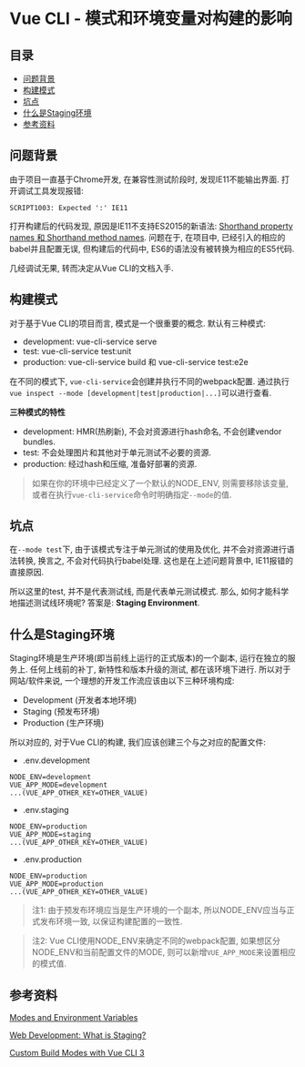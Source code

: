<h1>Vue CLI - 模式和环境变量对构建的影响</h1>

<h2>目录</h2>

- [问题背景](#问题背景)
- [构建模式](#构建模式)
- [坑点](#坑点)
- [什么是Staging环境](#什么是staging环境)
- [参考资料](#参考资料)

## 问题背景

由于项目一直基于Chrome开发, 在兼容性测试阶段时, 发现IE11不能输出界面. 打开调试工具发现报错:

```
SCRIPT1003: Expected ':' IE11
```

打开构建后的代码发现, 原因是IE11不支持ES2015的新语法: [Shorthand property names 和 Shorthand method names](https://developer.mozilla.org/en-US/docs/Web/JavaScript/Reference/Operators/Object_initializer#Syntax). 问题在于, 在项目中, 已经引入的相应的babel并且配置无误, 但构建后的代码中, ES6的语法没有被转换为相应的ES5代码.

几经调试无果, 转而决定从Vue CLI的文档入手.

## 构建模式

对于基于Vue CLI的项目而言, 模式是一个很重要的概念. 默认有三种模式:

- development: vue-cli-service serve
- test: vue-cli-service test:unit
- production: vue-cli-service build 和 vue-cli-service test:e2e

在不同的模式下, `vue-cli-service`会创建并执行不同的webpack配置. 通过执行`vue inspect --mode [development|test|production|...]`可以进行查看.

**三种模式的特性**

- development: HMR(热刷新), 不会对资源进行hash命名, 不会创建vendor bundles.
- test: 不会处理图片和其他对于单元测试不必要的资源.
- production: 经过hash和压缩, 准备好部署的资源.

> 如果在你的环境中已经定义了一个默认的NODE_ENV, 则需要移除该变量, 或者在执行`vue-cli-service`命令时明确指定`--mode`的值.

## 坑点

在`--mode test`下, 由于该模式专注于单元测试的使用及优化, 并不会对资源进行语法转换, 换言之, 不会对代码执行babel处理. 这也是在上述问题背景中, IE11报错的直接原因.

所以这里的test, 并不是代表测试线, 而是代表单元测试模式. 那么, 如何才能科学地描述测试线环境呢? 答案是: **Staging Environment**.

## 什么是Staging环境

Staging环境是生产环境(即当前线上运行的正式版本)的一个副本, 运行在独立的服务上. 任何上线前的补丁, 新特性和版本升级的测试, 都在该环境下进行. 所以对于网站/软件来说, 一个理想的开发工作流应该由以下三种环境构成:

- Development (开发者本地环境)
- Staging (预发布环境)
- Production (生产环境)

所以对应的, 对于Vue CLI的构建, 我们应该创建三个与之对应的配置文件:

- .env.development
```
NODE_ENV=development
VUE_APP_MODE=development
...(VUE_APP_OTHER_KEY=OTHER_VALUE)
```

- .env.staging
```
NODE_ENV=production
VUE_APP_MODE=staging
...(VUE_APP_OTHER_KEY=OTHER_VALUE)
```

- .env.production
```
NODE_ENV=production
VUE_APP_MODE=production
...(VUE_APP_OTHER_KEY=OTHER_VALUE)
```

> 注1: 由于预发布环境应当是生产环境的一个副本, 所以NODE_ENV应当与正式发布环境一致, 以保证构建配置的一致性.

> 注2: Vue CLI使用NODE_ENV来确定不同的webpack配置, 如果想区分NODE_ENV和当前配置文件的MODE, 则可以新增`VUE_APP_MODE`来设置相应的模式值.

## 参考资料

[Modes and Environment Variables](https://cli.vuejs.org/guide/mode-and-env.html#modes)

[Web Development: What is Staging?](https://www.commonplaces.com/blog/web-development-what-is-staging/)

[Custom Build Modes with Vue CLI 3](https://rangle.io/blog/custom-build-modes-with-vue-cli-3/)
